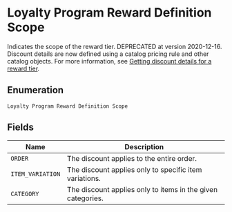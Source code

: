 
# Loyalty Program Reward Definition Scope

Indicates the scope of the reward tier. DEPRECATED at version 2020-12-16. Discount details
are now defined using a catalog pricing rule and other catalog objects. For more information, see
[Getting discount details for a reward tier](../../https://developer.squareup.com/docs/loyalty-api/loyalty-rewards#get-discount-details).

## Enumeration

`Loyalty Program Reward Definition Scope`

## Fields

| Name | Description |
|  --- | --- |
| `ORDER` | The discount applies to the entire order. |
| `ITEM_VARIATION` | The discount applies only to specific item variations. |
| `CATEGORY` | The discount applies only to items in the given categories. |

